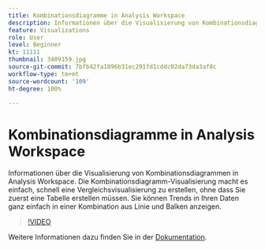 ```yaml
---
title: Kombinationsdiagramme in Analysis Workspace
description: Informationen über die Visualisierung von Kombinationsdiagrammen in Analysis Workspace. Die Kombinationsdiagramm-Visualisierung macht es einfach, schnell eine Vergleichsvisualisierung zu erstellen, ohne dass Sie zuerst eine Tabelle erstellen müssen. Sie können Trends in Ihren Daten ganz einfach in einer Kombination aus Linie und Balken anzeigen.
feature: Visualizations
role: User
level: Beginner
kt: 11111
thumbnail: 3409159.jpg
source-git-commit: 7bfb42fa1896b31ec291fd1cddc02da73da3af8c
workflow-type: tm+mt
source-wordcount: '109'
ht-degree: 100%

---
```



# Kombinationsdiagramme in Analysis Workspace

Informationen über die Visualisierung von Kombinationsdiagrammen in Analysis Workspace. Die Kombinationsdiagramm-Visualisierung macht es einfach, schnell eine Vergleichsvisualisierung zu erstellen, ohne dass Sie zuerst eine Tabelle erstellen müssen. Sie können Trends in Ihren Daten ganz einfach in einer Kombination aus Linie und Balken anzeigen.

>[!VIDEO](https://video.tv.adobe.com/v/3409159/?quality=12&learn=on)

Weitere Informationen dazu finden Sie in der [Dokumentation](https://experienceleague.adobe.com/docs/analytics/analyze/analysis-workspace/visualizations/combo-charts.html?lang=de).
